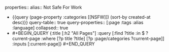 properties::
alias:: Not Safe For Work

- {{query (page-property :categories [[NSFW]]) (sort-by created-at desc)}}
  query-table:: true
  query-properties:: [:page :tags :alias :language]
  collapsed:: true
- #+BEGIN_QUERY
  {:title [:h2 "All Pages"]
  :query [:find ?title
      :in $ ?current-page
      :where
      [?p title ?title]
      [?p :page/categories ?current-page]]
  :inputs [:current-page]}
  #+END_QUERY